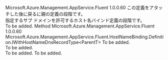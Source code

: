 <Type Name="IWithSubDomain&lt;ParentT&gt;" FullName="Microsoft.Azure.Management.AppService.Fluent.HostNameBinding.Definition.IWithSubDomain&lt;ParentT&gt;">
  <TypeSignature Language="C#" Value="public interface IWithSubDomain&lt;ParentT&gt;" />
  <TypeSignature Language="ILAsm" Value=".class public interface auto ansi abstract IWithSubDomain`1&lt;ParentT&gt;" />
  <TypeSignature Language="DocId" Value="T:Microsoft.Azure.Management.AppService.Fluent.HostNameBinding.Definition.IWithSubDomain`1" />
  <TypeSignature Language="VB.NET" Value="Public Interface IWithSubDomain(Of ParentT)" />
  <TypeSignature Language="F#" Value="type IWithSubDomain&lt;'ParentT&gt; = interface" />
  <AssemblyInfo>
    <AssemblyName>Microsoft.Azure.Management.AppService.Fluent</AssemblyName>
    <AssemblyVersion>1.0.0.60</AssemblyVersion>
  </AssemblyInfo>
  <TypeParameters>
    <TypeParameter Name="ParentT" />
  </TypeParameters>
  <Interfaces />
  <Docs>
    <typeparam name="ParentT">この定義をアタッチした後に戻るに親の定義の段階です。</typeparam>
    <summary>
            指定するサブ ドメインを許可するホスト名バインド定義の段階です。
            </summary>
    <remarks>To be added.</remarks>
  </Docs>
  <Members>
    <Member MemberName="WithSubDomain">
      <MemberSignature Language="C#" Value="public Microsoft.Azure.Management.AppService.Fluent.HostNameBinding.Definition.IWithHostNameDnsRecordType&lt;ParentT&gt; WithSubDomain (string subDomain);" />
      <MemberSignature Language="ILAsm" Value=".method public hidebysig newslot virtual instance class Microsoft.Azure.Management.AppService.Fluent.HostNameBinding.Definition.IWithHostNameDnsRecordType`1&lt;!ParentT&gt; WithSubDomain(string subDomain) cil managed" />
      <MemberSignature Language="DocId" Value="M:Microsoft.Azure.Management.AppService.Fluent.HostNameBinding.Definition.IWithSubDomain`1.WithSubDomain(System.String)" />
      <MemberSignature Language="VB.NET" Value="Public Function WithSubDomain (subDomain As String) As IWithHostNameDnsRecordType(Of ParentT)" />
      <MemberSignature Language="F#" Value="abstract member WithSubDomain : string -&gt; Microsoft.Azure.Management.AppService.Fluent.HostNameBinding.Definition.IWithHostNameDnsRecordType&lt;'ParentT&gt;" Usage="iWithSubDomain.WithSubDomain subDomain" />
      <MemberType>Method</MemberType>
      <AssemblyInfo>
        <AssemblyName>Microsoft.Azure.Management.AppService.Fluent</AssemblyName>
        <AssemblyVersion>1.0.0.60</AssemblyVersion>
      </AssemblyInfo>
      <ReturnValue>
        <ReturnType>Microsoft.Azure.Management.AppService.Fluent.HostNameBinding.Definition.IWithHostNameDnsRecordType&lt;ParentT&gt;</ReturnType>
      </ReturnValue>
      <Parameters>
        <Parameter Name="subDomain" Type="System.String" />
      </Parameters>
      <Docs>
        <param name="subDomain">To be added.</param>
        <summary>To be added.</summary>
        <returns>To be added.</returns>
        <remarks>To be added.</remarks>
      </Docs>
    </Member>
  </Members>
</Type>